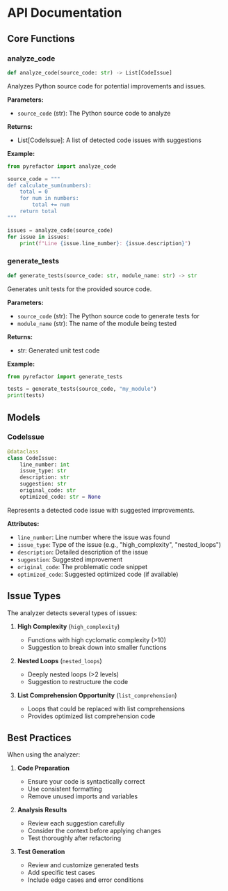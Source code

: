 # API Documentation

## Core Functions

### analyze_code

```python
def analyze_code(source_code: str) -> List[CodeIssue]
```

Analyzes Python source code for potential improvements and issues.

**Parameters:**

- `source_code` (str): The Python source code to analyze

**Returns:**

- List[CodeIssue]: A list of detected code issues with suggestions

**Example:**

```python
from pyrefactor import analyze_code

source_code = """
def calculate_sum(numbers):
    total = 0
    for num in numbers:
        total += num
    return total
"""

issues = analyze_code(source_code)
for issue in issues:
    print(f"Line {issue.line_number}: {issue.description}")
```

### generate_tests

```python
def generate_tests(source_code: str, module_name: str) -> str
```

Generates unit tests for the provided source code.

**Parameters:**

- `source_code` (str): The Python source code to generate tests for
- `module_name` (str): The name of the module being tested

**Returns:**

- str: Generated unit test code

**Example:**

```python
from pyrefactor import generate_tests

tests = generate_tests(source_code, "my_module")
print(tests)
```

## Models

### CodeIssue

```python
@dataclass
class CodeIssue:
    line_number: int
    issue_type: str
    description: str
    suggestion: str
    original_code: str
    optimized_code: str = None
```

Represents a detected code issue with suggested improvements.

**Attributes:**

- `line_number`: Line number where the issue was found
- `issue_type`: Type of the issue (e.g., "high_complexity", "nested_loops")
- `description`: Detailed description of the issue
- `suggestion`: Suggested improvement
- `original_code`: The problematic code snippet
- `optimized_code`: Suggested optimized code (if available)

## Issue Types

The analyzer detects several types of issues:

1. **High Complexity** (`high_complexity`)
   - Functions with high cyclomatic complexity (>10)
   - Suggestion to break down into smaller functions

2. **Nested Loops** (`nested_loops`)
   - Deeply nested loops (>2 levels)
   - Suggestion to restructure the code

3. **List Comprehension Opportunity** (`list_comprehension`)
   - Loops that could be replaced with list comprehensions
   - Provides optimized list comprehension code

## Best Practices

When using the analyzer:

1. **Code Preparation**
   - Ensure your code is syntactically correct
   - Use consistent formatting
   - Remove unused imports and variables

2. **Analysis Results**
   - Review each suggestion carefully
   - Consider the context before applying changes
   - Test thoroughly after refactoring

3. **Test Generation**
   - Review and customize generated tests
   - Add specific test cases
   - Include edge cases and error conditions

<br>
